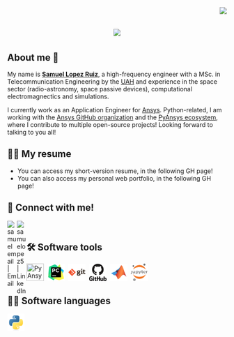 <img align="right" src="https://api.visitorbadge.io/api/visitors?path=https%3A%2F%2Fgithub.com%2FSamuelopez-ansys&labelColor=%2337d67a&countColor=%23555555">

<h1 align="center">
  <a href="https://git.io/typing-svg">
    <img src="https://readme-typing-svg.herokuapp.com/?lines=Hello,+there!+👋;I+am+Samuel+Lopez;&center=true&size=30&color=4C1DBF&width=435">
  </a>
</h1>

## About me 👋

My name is [**Samuel Lopez Ruiz**](https://www.linkedin.com/in/samuelopez5/), a high-frequency engineer with a MSc. in Telecommunication Engineering by the [UAH](https://www.uah.es/en/) and experience in the space sector (radio-astronomy, space passive devices), computational electromagnectics and simulations. 

I currently work as an Application Engineer for [Ansys](https://www.ansys.com/). Python-related, I am working with the [Ansys GitHub organization](https://github.com/ansys) and the [PyAnsys ecosystem](https://docs.pyansys.com/), where I contribute to multiple open-source projects! Looking forward to talking to you all!

## :astronaut: My resume

* You can access my short-version resume, in the following GH page!
* You can also access my personal web portfolio, in the following GH page!

## :handshake: Connect with me!

[<img align="left" alt="samuel email | Email" width="22px" src="https://cdn.jsdelivr.net/npm/simple-icons@3.13.0/icons/mail-dot-ru.svg" />][mail]
[<img align="left" alt="samuelopez5 | LinkedIn" width="22px" src="https://cdn.jsdelivr.net/npm/simple-icons@v3/icons/linkedin.svg" />][linkedin]
<br />

## :hammer_and_wrench: Software tools

<div>
  <img src="https://img.shields.io/badge/Py-Ansys-ffc107.svg" title="PyAnsys alt="PyAnsys" width="40" height="40"/>&nbsp;
  <img src="https://github.com/devicons/devicon/blob/master/icons/pycharm/pycharm-original.svg" title="PyCharm Community Edition" alt="PyCharm Community Edition" width="40" height="40"/>&nbsp;
  <img src="https://github.com/devicons/devicon/blob/master/icons/git/git-original-wordmark.svg" title="Git" **alt="Git" width="40" height="40"/>&nbsp;
  <img src="https://github.com/devicons/devicon/blob/master/icons/github/github-original-wordmark.svg" title="GitHub" **alt="GitHub" width="40" height="40"/>&nbsp;
  <img src="https://github.com/devicons/devicon/blob/master/icons/matlab/matlab-original.svg" title="Matlab" alt="Matlab" width="40" height="40"/>&nbsp;
  <img src="https://github.com/devicons/devicon/blob/master/icons/jupyter/jupyter-original-wordmark.svg" title="Jupyter" alt="Jupyter" width="40" height="40"/>&nbsp;
   </div>

## :man_technologist: Software languages

<div>
  <img src="https://github.com/devicons/devicon/blob/master/icons/python/python-original.svg" title="Python" alt="Python" width="40" height="40"/>&nbsp;
</div>


<!--  
## GitHub statistics
---
<a href="https://github.com/anuraghazra/github-readme-stats">
  <img align="right" src="https://github-readme-stats.vercel.app/api?username=Samuelopez-ansys" />
</a>
<a href="https://github.com/anuraghazra/github-readme-stats">
  <img align="left" src="https://github-readme-stats.vercel.app/api/top-langs/?username=Samuelopez-ansys" />
</a>
-->


[mail]: mailto:samuelopez5@hotmail.com
[linkedin]: https://linkedin.com/in/samuelopez5
